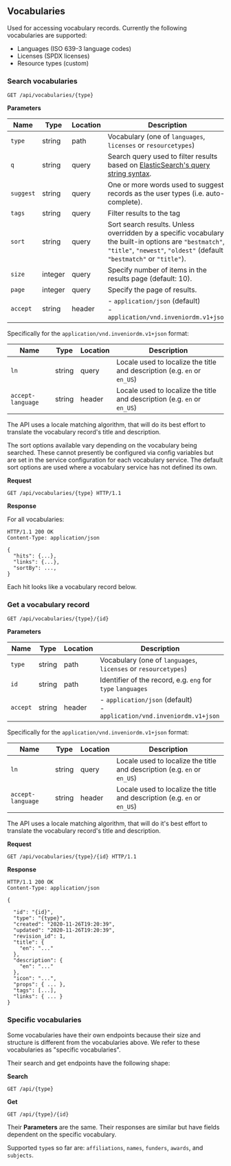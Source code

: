 ## Vocabularies

Used for accessing vocabulary records. Currently the following vocabularies
are supported:

- Languages (ISO 639-3 language codes)
- Licenses (SPDX licenses)
- Resource types (custom)

### Search vocabularies

`GET /api/vocabularies/{type}`

**Parameters**

| Name      | Type    | Location | Description                                                                                                                                                                                                |
|-----------|---------|----------|------------------------------------------------------------------------------------------------------------------------------------------------------------------------------------------------------------|
| `type`    | string  | path     | Vocabulary (one of `languages`, `licenses` or `resourcetypes`)                                                                                                                                             |
| `q`       | string  | query    | Search query used to filter results based on [ElasticSearch's query string syntax](https://www.elastic.co/guide/en/elasticsearch/reference/current/query-dsl-query-string-query.html#query-string-syntax). |
| `suggest` | string  | query    | One or more words used to suggest records as the user types (i.e. auto-complete).                                                                                                                          |
| `tags`    | string  | query    | Filter results to the tag                                                                                                                                                                                  |
| `sort`    | string  | query    | Sort search results. Unless overridden by a specific vocabulary, the built-in options are `"bestmatch"`, `"title"`, `"newest"`, `"oldest"` (default: `"bestmatch"` or `"title"`). |                                                                                                                                                                                       |
| `size`    | integer | query    | Specify number of items in the results page (default: 10).                                                                                                                                                 |
| `page`    | integer | query    | Specify the page of results.                                                                                                                                                                               |
| `accept`  | string  | header   | - `application/json` (default)<br />- `application/vnd.inveniordm.v1+json`                                                                                                                                 |

Specifically for the `application/vnd.inveniordm.v1+json` format:

| Name     | Type   | Location | Description                                                  |
| -------- | ------ | -------- | ------------------------------------------------------------ |
| `ln`     | string | query     | Locale used to localize the title and description (e.g. `en` or `en_US`) |
| `accept-language` | string | header   | Locale used to localize the title and description (e.g. `en` or `en_US`) |

The API uses a locale matching algorithm, that will do its best effort to translate the vocabulary record's title and description.

The sort options available vary depending on the vocabulary being searched. These cannot presently be configured via config variables but are set in the service configuration for each vocabulary service. The default sort options are used where a vocabulary service has not defined its own.

**Request**

```http
GET /api/vocabularies/{type} HTTP/1.1
```

**Response**

For all vocabularies:

```http
HTTP/1.1 200 OK
Content-Type: application/json

{
  "hits": {...},
  "links": {...},
  "sortBy": ...,
}
```

Each hit looks like a vocabulary record below.


### Get a vocabulary record

`GET /api/vocabularies/{type}/{id}`

**Parameters**

| Name     | Type   | Location | Description                                                  |
| -------- | ------ | -------- | ------------------------------------------------------------ |
| `type`   | string | path     | Vocabulary (one of `languages`, `licenses` or `resourcetypes`)            |
| `id`     | string | path     | Identifier of the record, e.g. `eng` for `type` `languages`                       |
| `accept` | string | header   | - `application/json` (default)<br />- `application/vnd.inveniordm.v1+json` |

Specifically for the `application/vnd.inveniordm.v1+json` format:

| Name     | Type   | Location | Description                                                  |
| -------- | ------ | -------- | ------------------------------------------------------------ |
| `ln`     | string | query     | Locale used to localize the title and description (e.g. `en` or `en_US`) |
| `accept-language` | string | header   | Locale used to localize the title and description (e.g. `en` or `en_US`) |

The API uses a locale matching algorithm, that will do it's best effort to translate the vocabulary record's title and description.

**Request**

```http
GET /api/vocabularies/{type}/{id} HTTP/1.1
```

**Response**

```http
HTTP/1.1 200 OK
Content-Type: application/json

{

  "id": "{id}",
  "type": "{type}",
  "created": "2020-11-26T19:20:39",
  "updated": "2020-11-26T19:20:39",
  "revision_id": 1,
  "title": {
    "en": "..."
  },
  "description": {
    "en": "..."
  },
  "icon": "...",
  "props": { ... },
  "tags": [...],
  "links": { ... }
}
```

### Specific vocabularies

Some vocabularies have their own endpoints because their size and structure is different from the vocabularies above.
We refer to these vocabularies as "specific vocabularies".

Their search and get endpoints have the following shape:

**Search**

`GET /api/{type}`

**Get**

`GET /api/{type}/{id}`

Their **Parameters** are the same. Their responses are similar but have fields dependent on the specific vocabulary.

Supported `type`s so far are: `affiliations`, `names`, `funders`, `awards`, and `subjects`.
